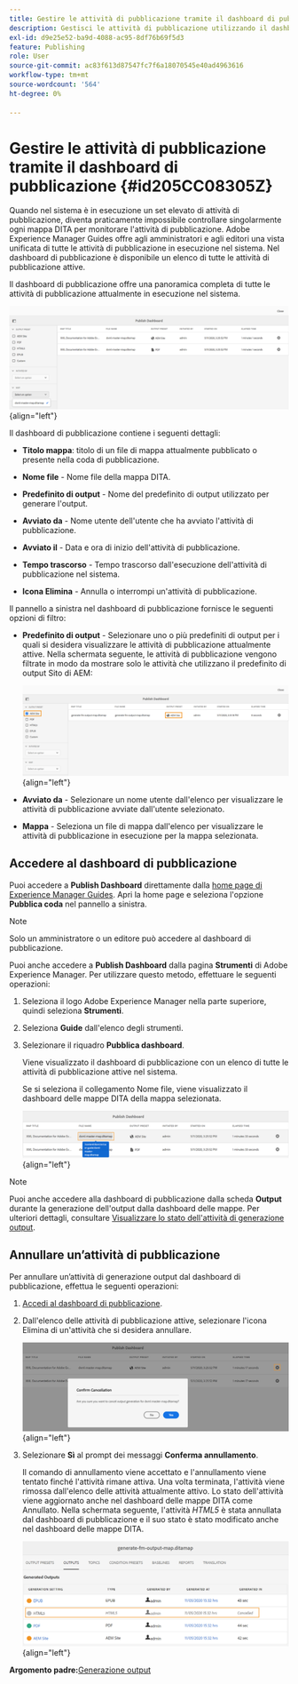 ```yaml
---
title: Gestire le attività di pubblicazione tramite il dashboard di pubblicazione
description: Gestisci le attività di pubblicazione utilizzando il dashboard di pubblicazione in AEM Guides. Scopri come accedere al dashboard di pubblicazione e annullare un’attività di pubblicazione.
exl-id: d9e25e52-ba9d-4088-ac95-8df76b69f5d3
feature: Publishing
role: User
source-git-commit: ac83f613d87547fc7f6a18070545e40ad4963616
workflow-type: tm+mt
source-wordcount: '564'
ht-degree: 0%

---
```


# Gestire le attività di pubblicazione tramite il dashboard di pubblicazione {#id205CC08305Z}

Quando nel sistema è in esecuzione un set elevato di attività di pubblicazione, diventa praticamente impossibile controllare singolarmente ogni mappa DITA per monitorare l&#39;attività di pubblicazione. Adobe Experience Manager Guides offre agli amministratori e agli editori una vista unificata di tutte le attività di pubblicazione in esecuzione nel sistema. Nel dashboard di pubblicazione è disponibile un elenco di tutte le attività di pubblicazione attive.

Il dashboard di pubblicazione offre una panoramica completa di tutte le attività di pubblicazione attualmente in esecuzione nel sistema.

![](images/publish-dashboard.png){align="left"}

Il dashboard di pubblicazione contiene i seguenti dettagli:

- **Titolo mappa**: titolo di un file di mappa attualmente pubblicato o presente nella coda di pubblicazione.

- **Nome file** - Nome file della mappa DITA.

- **Predefinito di output** - Nome del predefinito di output utilizzato per generare l&#39;output.

- **Avviato da** - Nome utente dell&#39;utente che ha avviato l&#39;attività di pubblicazione.

- **Avviato il** - Data e ora di inizio dell&#39;attività di pubblicazione.

- **Tempo trascorso** - Tempo trascorso dall&#39;esecuzione dell&#39;attività di pubblicazione nel sistema.

- **Icona Elimina** - Annulla o interrompi un&#39;attività di pubblicazione.

Il pannello a sinistra nel dashboard di pubblicazione fornisce le seguenti opzioni di filtro:

- **Predefinito di output** - Selezionare uno o più predefiniti di output per i quali si desidera visualizzare le attività di pubblicazione attualmente attive. Nella schermata seguente, le attività di pubblicazione vengono filtrate in modo da mostrare solo le attività che utilizzano il predefinito di output Sito di AEM:

  ![](images/publish-dashboard-preset-filter.png){align="left"}

- **Avviato da** - Selezionare un nome utente dall&#39;elenco per visualizzare le attività di pubblicazione avviate dall&#39;utente selezionato.

- **Mappa** - Seleziona un file di mappa dall&#39;elenco per visualizzare le attività di pubblicazione in esecuzione per la mappa selezionata.

## Accedere al dashboard di pubblicazione

Puoi accedere a **Publish Dashboard** direttamente dalla [home page di Experience Manager Guides](./intro-home-page.md). Apri la home page e seleziona l&#39;opzione **Pubblica coda** nel pannello a sinistra.

>[!NOTE]
>
> Solo un amministratore o un editore può accedere al dashboard di pubblicazione.

Puoi anche accedere a **Publish Dashboard** dalla pagina **Strumenti** di Adobe Experience Manager. Per utilizzare questo metodo, effettuare le seguenti operazioni:

1. Seleziona il logo Adobe Experience Manager nella parte superiore, quindi seleziona **Strumenti**.

1. Seleziona **Guide** dall&#39;elenco degli strumenti.

1. Selezionare il riquadro **Pubblica dashboard**.

   Viene visualizzato il dashboard di pubblicazione con un elenco di tutte le attività di pubblicazione attive nel sistema.

   Se si seleziona il collegamento Nome file, viene visualizzato il dashboard delle mappe DITA della mappa selezionata.

   ![](images/publish-dashboard-click-filename-link.png){align="left"}


>[!NOTE]
>
> Puoi anche accedere alla dashboard di pubblicazione dalla scheda **Output** durante la generazione dell&#39;output dalla dashboard delle mappe. Per ulteriori dettagli, consultare [Visualizzare lo stato dell&#39;attività di generazione output](generate-output-for-a-dita-map.md#viewing_output_history).

## Annullare un’attività di pubblicazione

Per annullare un’attività di generazione output dal dashboard di pubblicazione, effettua le seguenti operazioni:

1. [Accedi al dashboard di pubblicazione](#access-the-publish-dashboard).

1. Dall&#39;elenco delle attività di pubblicazione attive, selezionare l&#39;icona Elimina di un&#39;attività che si desidera annullare.

   ![](images/publish-dashboard-cancel-task.png){align="left"}

1. Selezionare **Sì** al prompt dei messaggi **Conferma annullamento**.

   Il comando di annullamento viene accettato e l&#39;annullamento viene tentato finché l&#39;attività rimane attiva. Una volta terminata, l&#39;attività viene rimossa dall&#39;elenco delle attività attualmente attivo. Lo stato dell&#39;attività viene aggiornato anche nel dashboard delle mappe DITA come Annullato. Nella schermata seguente, l&#39;attività *HTML5* è stata annullata dal dashboard di pubblicazione e il suo stato è stato modificato anche nel dashboard delle mappe DITA.

   ![](images/cancelled-output-task.png){align="left"}


**Argomento padre:**&#x200B;[&#x200B; Generazione output](generate-output.md)
